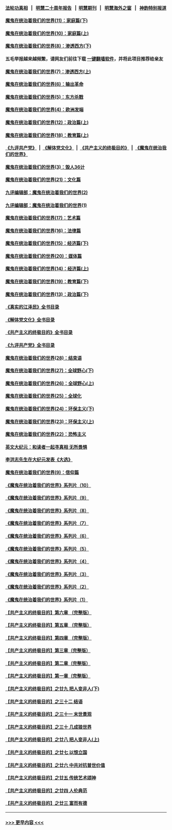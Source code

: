 #### [法轮功真相](https://github.com/gfw-breaker/truth/blob/master/README.md?t=0) &nbsp;&nbsp;|&nbsp;&nbsp; [明慧二十周年报告](https://github.com/gfw-breaker/mh-reports/blob/master/README.md?t=0) &nbsp;&nbsp;|&nbsp;&nbsp;[明慧期刊](https://github.com/gfw-breaker/mh-qikan) &nbsp;&nbsp;|&nbsp;&nbsp; [明慧海外之窗](https://github.com/gfw-breaker/mh-news/blob/master/README.md?t=0) &nbsp;&nbsp;|&nbsp;&nbsp; [神韵特别报道](https://github.com/gfw-breaker/mh-news/blob/master/shenyun.md?t=0)
#### [魔鬼在统治着我们的世界(11)：家庭篇(下)](../pages/nsc422/n10440961.md?t=12052250) 
#### [魔鬼在统治着我们的世界(10)：家庭篇(上)](../pages/nsc422/n10435448.md?t=12052250) 
#### [魔鬼在统治着我们的世界(8)：渗透西方(下)](../pages/nsc422/n10429603.md?t=12052250) 
#### 五毛举报越来越频繁，请网友们前往下载 [一键翻墙软件](https://github.com/gfw-breaker/ssr-accounts)，并将此项目推荐给亲友
#### [魔鬼在统治着我们的世界(7)：渗透西方(上)](../pages/nsc422/n10426013.md?t=12052250) 
#### [魔鬼在统治着我们的世界(6)：输出革命](../pages/nsc422/n10421536.md?t=12052250) 
#### [魔鬼在统治着我们的世界(5)：东方杀戮](../pages/nsc422/n10417707.md?t=12052250) 
#### [魔鬼在统治着我们的世界(4)：欧洲发端](../pages/nsc422/n10414890.md?t=12052250) 
#### [魔鬼在统治着我们的世界(12)：政治篇(上)](../pages/nsc422/n10444576.md?t=12052250) 
#### [魔鬼在统治着我们的世界(18)：教育篇(上)](../pages/nsc422/n10526970.md?t=12052250) 
#### [《九评共产党》](https://github.com/begood0513/9ping.md/blob/master/README.md) &nbsp;|&nbsp; [《解体党文化》](../../../../jtdwh.md/blob/master/README.md)  &nbsp;|&nbsp; [《共产主义的终极目的》](../../../../gczydzjmd.md/blob/master/README.md) &nbsp;|&nbsp; [《魔鬼在统治我们的世界》](../../../../mgztzwmdsj.md/blob/master/README.md) 
#### [魔鬼在统治着我们的世界(3)：毁人36计](../pages/nsc422/n10411583.md?t=12052250) 
#### [魔鬼在统治着我们的世界(21)：文化篇](../pages/nsc422/n10597706.md?t=12052250) 
#### [九评编辑部：魔鬼在统治着我们的世界(2)](../pages/nsc422/n10410036.md?t=12052250) 
#### [九评编辑部：魔鬼在统治着我们的世界(1)](../pages/nsc422/n10406825.md?t=12052250) 
#### [魔鬼在统治着我们的世界(17)：艺术篇](../pages/nsc422/n10499093.md?t=12052250) 
#### [魔鬼在统治着我们的世界(16)：法律篇](../pages/nsc422/n10485969.md?t=12052250) 
#### [魔鬼在统治着我们的世界(15)：经济篇(下)](../pages/nsc422/n10469975.md?t=12052250) 
#### [魔鬼在统治着我们的世界(20)：媒体篇](../pages/nsc422/n10586579.md?t=12052250) 
#### [魔鬼在统治着我们的世界(14)：经济篇(上)](../pages/nsc422/n10457370.md?t=12052250) 
#### [魔鬼在统治着我们的世界(19)：教育篇(下)](../pages/nsc422/n10564808.md?t=12052250) 
#### [魔鬼在统治着我们的世界(13)：政治篇(下)](../pages/nsc422/n10448270.md?t=12052250) 
#### [《真实的江泽民》全书目录](../pages/nsc422/n13721399.md?t=12052250) 
#### [《解体党文化》全书目录](../pages/nsc422/n13721157.md?t=12052250) 
#### [《共产主义的终极目的》全书目录](../pages/nsc422/n13721048.md?t=12052250) 
#### [《九评共产党》全书目录](../pages/nsc422/n13708085.md?t=12052250) 
#### [魔鬼在统治着我们的世界(28)：结束语](../pages/nsc422/n10936246.md?t=12052250) 
#### [魔鬼在统治着我们的世界(27)：全球野心(下)](../pages/nsc422/n10928319.md?t=12052250) 
#### [魔鬼在统治着我们的世界(26)：全球野心(上)](../pages/nsc422/n10900318.md?t=12052250) 
#### [魔鬼在统治着我们的世界(25)：全球化](../pages/nsc422/n10788205.md?t=12052250) 
#### [魔鬼在统治着我们的世界(24)：环保主义(下)](../pages/nsc422/n10695307.md?t=12052250) 
#### [魔鬼在统治着我们的世界(23)：环保主义(上)](../pages/nsc422/n10688613.md?t=12052250) 
#### [魔鬼在统治着我们的世界(22)：恐怖主义](../pages/nsc422/n10614727.md?t=12052250) 
#### [英文大纪元：和读者一起寻真相 无所畏惧](../pages/nsc422/n12542027.md?t=12052250) 
#### [李洪志先生在大纪元发表《大选》](../pages/nsc422/n12534746.md?t=12052250) 
#### [魔鬼在统治着我们的世界(9)：信仰篇](../pages/nsc422/n10432159.md?t=12052250) 
#### [《魔鬼在统治着我们的世界》系列片（10）](../pages/nsc422/n12292670.md?t=12052250) 
#### [《魔鬼在统治着我们的世界》系列片（9）](../pages/nsc422/n12290859.md?t=12052250) 
#### [《魔鬼在统治着我们的世界》系列片（8）](../pages/nsc422/n12287445.md?t=12052250) 
#### [《魔鬼在统治着我们的世界》系列片（7）](../pages/nsc422/n12283425.md?t=12052250) 
#### [《魔鬼在统治着我们的世界》系列片（6）](../pages/nsc422/n12282314.md?t=12052250) 
#### [《魔鬼在统治着我们的世界》系列片（5）](../pages/nsc422/n12281419.md?t=12052250) 
#### [《魔鬼在统治着我们的世界》系列片（4）](../pages/nsc422/n12274024.md?t=12052250) 
#### [《魔鬼在统治着我们的世界》系列片（3）](../pages/nsc422/n12271322.md?t=12052250) 
#### [《魔鬼在统治着我们的世界》系列片（2）](../pages/nsc422/n12269049.md?t=12052250) 
#### [《魔鬼在统治着我们的世界》系列片（1）](../pages/nsc422/n12267575.md?t=12052250) 
#### [【共产主义的终极目的】第六章 （完整版）](../pages/nsc422/n11428913.md?t=12052250) 
#### [【共产主义的终极目的】第五章 （完整版）](../pages/nsc422/n11428912.md?t=12052250) 
#### [【共产主义的终极目的】第四章 （完整版）](../pages/nsc422/n11428907.md?t=12052250) 
#### [【共产主义的终极目的】第三章（完整版）](../pages/nsc422/n11428848.md?t=12052250) 
#### [【共产主义的终极目的】第二章（完整版）](../pages/nsc422/n11428831.md?t=12052250) 
#### [【共产主义的终极目的】第一章（完整版）](../pages/nsc422/n11417651.md?t=12052250) 
#### [【共产主义的终极目的】之廿九 把人变非人(下)](../pages/nsc422/n11344140.md?t=12052250) 
#### [【共产主义的终极目的】之三十二 结语](../pages/nsc422/n11360535.md?t=12052250) 
#### [【共产主义的终极目的】之三十一 末世景观](../pages/nsc422/n11351129.md?t=12052250) 
#### [【共产主义的终极目的】之三十 几成狼世界](../pages/nsc422/n11348280.md?t=12052250) 
#### [【共产主义的终极目的】之廿八 把人变非人(上)](../pages/nsc422/n11340492.md?t=12052250) 
#### [【共产主义的终极目的】之廿七 以恨立国](../pages/nsc422/n11336944.md?t=12052250) 
#### [【共产主义的终极目的】之廿六 中共对抗普世价值](../pages/nsc422/n11324785.md?t=12052250) 
#### [【共产主义的终极目的】之廿五 传统艺术颂神](../pages/nsc422/n11296396.md?t=12052250) 
#### [【共产主义的终极目的】之廿四 人伦典范](../pages/nsc422/n11296397.md?t=12052250) 
#### [【共产主义的终极目的】之廿三 富而有德](../pages/nsc422/n11283598.md?t=12052250) 

----
#### [ >>> 更早内容 <<< ](../indexes/nsc422-earlier.md)

